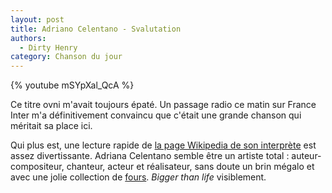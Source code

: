 ```yaml
---
layout: post
title: Adriano Celentano - Svalutation
authors:
  - Dirty Henry
category: Chanson du jour
---
```


{% youtube mSYpXal_QcA %}

Ce titre ovni m'avait toujours épaté. Un passage radio ce matin sur France Inter
m'a définitivement convaincu que c'était une grande chanson qui méritait sa
place ici.

Qui plus est, une lecture rapide de [la page Wikipedia de son interprète][1] est
assez divertissante. Adriana Celentano semble être un artiste total :
auteur-compositeur, chanteur, acteur et réalisateur, sans doute un brin mégalo
et avec une jolie collection de [fours][2]. _Bigger than life_ visiblement.

[1]: https://fr.wikipedia.org/wiki/Adriano_Celentano
[2]: https://en.wikipedia.org/wiki/Jackpot_(1992_film)
